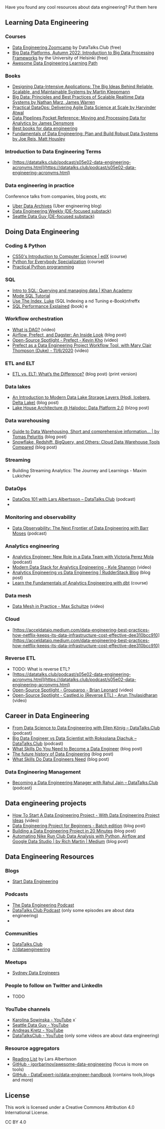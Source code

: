 Have you found any cool resources about data engineering? Put them here

## Learning Data Engineering

### Courses

* [Data Engineering Zoomcamp](https://github.com/DataTalksClub/data-engineering-zoomcamp) by DataTalks.Club (free)
* [Big Data Platforms, Autumn 2022: Introduction to Big Data Processing Frameworks](https://big-data-platforms-22.mooc.fi/) by the University of Helsinki (free)   
* [Awesome Data Engineering Learning Path](https://awesomedataengineering.com/)


### Books

* [Designing Data-Intensive Applications: The Big Ideas Behind Reliable, Scalable, and Maintainable Systems by Martin Kleppmann](https://www.amazon.com/Designing-Data-Intensive-Applications-Reliable-Maintainable/dp/1449373321)
* [Big Data: Principles and Best Practices of Scalable Realtime Data Systems by Nathan Marz, James Warren](https://www.amazon.com/Big-Data-Principles-practices-scalable/dp/1617290343)
* [Practical DataOps: Delivering Agile Data Science at Scale by Harvinder Atwal](https://www.amazon.com/Practical-DataOps-Delivering-Agile-Science/dp/1484251032)
* [Data Pipelines Pocket Reference: Moving and Processing Data for Analytics by James Densmore](https://www.amazon.com/Data-Pipelines-Pocket-Reference-Processing/dp/1492087831)
* [Best books for data engineering](https://awesomedataengineering.com/data_engineering_best_books)
* [Fundamentals of Data Engineering: Plan and Build Robust Data Systems by Joe Reis, Matt Housley](https://www.amazon.com/Fundamentals-Data-Engineering-Robust-Systems/dp/1098108302)


### Introduction to Data Engineering Terms

* [https://datatalks.club/podcast/s05e02-data-engineering-acronyms.html](https://datatalks.club/podcast/s05e02-data-engineering-acronyms.html) 


### Data engineering in practice

Conference talks from companies, blog posts, etc

* [Uber Data Archives](https://eng.uber.com/category/articles/uberdata/) (Uber engineering blog)
* [Data Engineering Weekly (DE-focused substack)](https://www.dataengineeringweekly.com/)
* [Seattle Data Guy (DE-focused substack)](https://seattledataguy.substack.com/) 


## Doing Data Engineering

### Coding & Python

* [CS50's Introduction to Computer Science | edX](https://www.edx.org/course/introduction-computer-science-harvardx-cs50x) (course)
* [Python for Everybody Specialization](https://www.coursera.org/specializations/python) (course)
* [Practical Python programming](https://github.com/dabeaz-course/practical-python/blob/master/Notes/Contents.md)


### SQL

* [Intro to SQL: Querying and managing data | Khan Academy](https://www.khanacademy.org/computing/computer-programming/sql) 
* [Mode SQL Tutorial](https://mode.com/sql-tutorial/)
* [Use The Index, Luke](https://use-the-index-luke.com/) (SQL Indexing a        nd Tuning e-Book)nfreffx 
* [SQL Performance Explained](https://sql-performance-explained.com/) (book)  e


### Workflow orchestration

* [What is DAG?](https://youtu.be/1Yh5S-S6wsI) (video) 
* [Airflow, Prefect, and Dagster: An Inside Look](https://towardsdatascience.com/airflow-prefect-and-dagster-an-inside-look-6074781c9b77) (blog post) 
* [Open-Source Spotlight - Prefect - Kevin Kho](https://www.youtube.com/watch?v=ISLV9JyqF1w) (video) 
* [Prefect as a Data Engineering Project Workflow Tool, with Mary Clair Thompson (Duke) - 11/6/2020](https://youtu.be/HuwA4wLQtCM) (video) 


### ETL and ELT

* [ETL vs. ELT: What’s the Difference?](https://rivery.io/blog/etl-vs-elt/) (blog post) (print version)

### Data lakes

* [An Introduction to Modern Data Lake Storage Layers (Hodi, Iceberg, Delta Lake)](https://dacort.dev/posts/modern-data-lake-storage-layers/) (blog post) 
* [Lake House Architecture @ Halodoc: Data Platform 2.0](https://blogs.halodoc.io/lake-house-architecture-halodoc-data-platform-2-0/amp/) (blzog post) 


### Data warehousing


* [Guide to Data Warehousing. Short and comprehensive information… | by Tomas Peluritis](https://medium.com/towards-data-science/guide-to-data-warehousing-6fdcf30b6fbe) (blog post) 
* [Snowflake, Redshift, BigQuery, and Others: Cloud Data Warehouse Tools Compared](https://www.altexsoft.com/blog/snowflake-redshift-bigquery-data-warehouse-tools/) (blog post)


### Streaming


*   Building Streaming Analytics: The Journey and Learnings - Maxim Lukichev

### DataOps

* [DataOps 101 with Lars Albertsson – DataTalks.Club](https://datatalks.club/podcast/s02e11-dataops.html) (podcast)
*  


### Monitoring and observability 

* [Data Observability: The Next Frontier of Data Engineering with Barr Moses](https://datatalks.club/podcast/s03e03-data-observability.html) (podcast)


### Analytics engineering

* [Analytics Engineer: New Role in a Data Team with Victoria Perez Mola](https://datatalks.club/podcast/s03e11-analytics-engineer.html) (podcast)
* [Modern Data Stack for Analytics Engineering - Kyle Shannon](https://www.youtube.com/watch?v=UmIZIkeOfi0) (video) 
* [Analytics Engineering vs Data Engineering | RudderStack Blog](https://www.rudderstack.com/blog/analytics-engineering-vs-data-engineering) (blog post)
* [Learn the Fundamentals of Analytics Engineering with dbt](https://courses.getdbt.com/courses/fundamentals) (course)


### Data mesh

* [Data Mesh in Practice - Max Schultze](https://www.youtube.com/watch?v=ekEc8D_D3zY) (video)

### Cloud

* [https://acceldataio.medium.com/data-engineering-best-practices-how-netflix-keeps-its-data-infrastructure-cost-effective-dee310bcc910](https://acceldataio.medium.com/data-engineering-best-practices-how-netflix-keeps-its-data-infrastructure-cost-effective-dee310bcc910) 


### Reverse ETL

* TODO: What is reverse ETL?
* [https://datatalks.club/podcast/s05e02-data-engineering-acronyms.html](https://datatalks.club/podcast/s05e02-data-engineering-acronyms.html) 
* [Open-Source Spotlight - Grouparoo - Brian Leonard](https://www.youtube.com/watch?v=hswlcgQZYuw) (video) 
* [Open-Source Spotlight - Castled.io (Reverse ETL) - Arun Thulasidharan](https://www.youtube.com/watch?v=iW0XhltAUJ8) (video) 

## Career in Data Engineering

* [From Data Science to Data Engineering with Ellen König – DataTalks.Club](https://datatalks.club/podcast/s07e08-from-data-science-to-data-engineering.html) (podcast)
* [Big Data Engineer vs Data Scientist with Roksolana Diachuk – DataTalks.Club](https://datatalks.club/podcast/s04e03-big-data-engineer-vs-data-scientist.html) (podcast)
* [What Skills Do You Need to Become a Data Engineer](https://www.linkedin.com/pulse/what-skills-do-you-need-become-data-engineer-peng-wang/) (blog post) 
* [The future history of Data Engineering](https://groupby1.substack.com/p/data-engineering?s=r) (blog post) 
* [What Skills Do Data Engineers Need](https://www.theseattledataguy.com/what-skills-do-data-engineers-need/) (blog post)

### Data Engineering Management 

* [Becoming a Data Engineering Manager with Rahul Jain – DataTalks.Club](https://datatalks.club/podcast/s07e07-becoming-a-data-engineering-manager.html) (podcast)

## Data engineering projects

* [How To Start A Data Engineering Project - With Data Engineering Project Ideas](https://www.youtube.com/watch?v=WpN47Jddo7I) (video)
* [Data Engineering Project for Beginners - Batch edition](https://www.startdataengineering.com/post/data-engineering-project-for-beginners-batch-edition/) (blog post)
* [Building a Data Engineering Project in 20 Minutes](https://www.sspaeti.com/blog/data-engineering-project-in-twenty-minutes/) (blog post)
* [Automating Nike Run Club Data Analysis with Python, Airflow and Google Data Studio | by Rich Martin | Medium](https://medium.com/@rich_23525/automating-nike-run-club-data-analysis-with-python-airflow-and-google-data-studio-3c9556478926) (blog post)


## Data Engineering Resources 

### Blogs

* [Start Data Engineering](https://www.startdataengineering.com/)

### Podcasts

* [The Data Engineering Podcast](https://www.dataengineeringpodcast.com/)
* [DataTalks.Club Podcast](https://datatalks.club/podcast.html) (only some episodes are about data engineering) 
* 

### Communities

* [DataTalks.Club](https://datatalks.club/)
* [/r/dataengineering](https://www.reddit.com/r/dataengineering) 


### Meetups

* [Sydney Data Engineers](https://sydneydataengineers.github.io/) 

### People to follow on Twitter and LinkedIn

* TODO

### YouTube channels

* [Karolina Sowinska - YouTube](https://www.youtube.com/channel/UCAxnMry1lETl47xQWABvH7g) x`
* [Seattle Data Guy - YouTube](https://www.youtube.com/c/SeattleDataGuy) 
* [Andreas Kretz - YouTube](https://www.youtube.com/c/andreaskayy) 
* [DataTalksClub - YouTube](https://youtube.com/c/datatalksclub) (only some videos are about data engineering) 

### Resource aggregators

* [Reading List](https://www.scling.com/reading-list/) by Lars Albertsson
* [GitHub - igorbarinov/awesome-data-engineering](https://github.com/igorbarinov/awesome-data-engineering) (focus is more on tools)
* [GitHub - DataExpert-io/data-engineer-handbook](https://github.com/DataExpert-io/data-engineer-handbook) (contains tools,blogs and more)



## License

This work is licensed under a Creative Commons Attribution 4.0 International License.

CC BY 4.0
